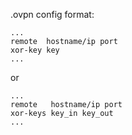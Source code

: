  .ovpn config format:
```
...
remote  hostname/ip port
xor-key key
...
```
or
```
...
remote   hostname/ip port
xor-keys key_in key_out
...
```
